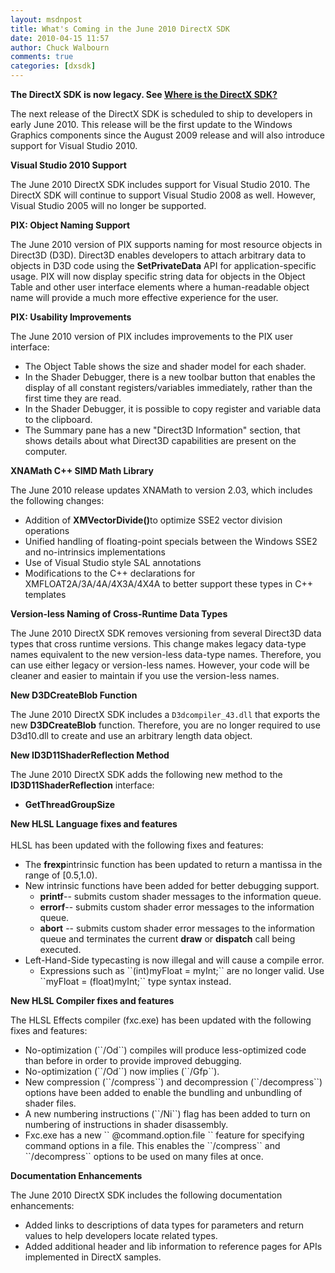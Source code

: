 ```yaml
---
layout: msdnpost
title: What's Coming in the June 2010 DirectX SDK
date: 2010-04-15 11:57
author: Chuck Walbourn
comments: true
categories: [dxsdk]
---
```


<strong>The DirectX SDK is now legacy. See [Where is the DirectX SDK?](https://aka.ms/dxsdk)</strong>

The next release of the DirectX SDK is scheduled to ship to developers in early June 2010. This release will be the first update to the Windows Graphics components since the August 2009 release and will also introduce support for Visual Studio 2010.
<!--more-->

<strong>Visual Studio 2010 Support</strong>

The June 2010 DirectX SDK includes support for Visual Studio 2010. The DirectX SDK will continue to support Visual Studio 2008 as well. However, Visual Studio 2005 will no longer be supported.

<strong>PIX: Object Naming Support</strong>

The June 2010 version of PIX supports naming for most resource objects in Direct3D (D3D). Direct3D enables developers to attach arbitrary data to objects in D3D code using the <strong>SetPrivateData</strong> API for application-specific usage. PIX will now display specific string data for objects in the Object Table and other user interface elements where a human-readable object name will provide a much more effective experience for the user.

<strong>PIX: Usability Improvements</strong>

The June 2010 version of PIX includes improvements to the PIX user interface:

<ul>
<li>The Object Table shows the size and shader model for each shader.</li>
<li>In the Shader Debugger, there is a new toolbar button that enables the display of all constant registers/variables immediately, rather than the first time they are read.</li>
<li>In the Shader Debugger, it is possible to copy register and variable data to the clipboard.</li>
<li>The Summary pane has a new "Direct3D Information" section, that shows details about what Direct3D capabilities are present on the computer.</li>
</ul>

<strong>XNAMath C++ SIMD Math Library</strong>

The June 2010 release updates XNAMath to version 2.03, which includes the following changes:

<ul>
<li>Addition of <strong>XMVectorDivide()</strong>to optimize SSE2 vector division operations</li>
<li>Unified handling of floating-point specials between the Windows SSE2 and no-intrinsics implementations</li>
<li>Use of Visual Studio style SAL annotations</li>
<li>Modifications to the C++ declarations for XMFLOAT2A/3A/4A/4X3A/4X4A to better support these types in C++ templates</li>
</ul>

<strong>Version-less Naming of Cross-Runtime Data Types</strong>

The June 2010 DirectX SDK removes versioning from several Direct3D data types that cross runtime versions. This change makes legacy data-type names equivalent to the new version-less data-type names. Therefore, you can use either legacy or version-less names. However, your code will be cleaner and easier to maintain if you use the version-less names.

<strong>New D3DCreateBlob Function</strong>

The June 2010 DirectX SDK includes a ``D3dcompiler_43.dll`` that exports the new <strong>D3DCreateBlob</strong> function. Therefore, you are no longer required to use D3d10.dll to create and use an arbitrary length data object.

<strong>New ID3D11ShaderReflection Method</strong>

The June 2010 DirectX SDK adds the following new method to the <strong>ID3D11ShaderReflection</strong> interface:

<ul>
<li><strong>GetThreadGroupSize</strong></li>
</ul>

<strong>New HLSL Language fixes and features</strong><br /><br />HLSL has been updated with the following fixes and features:

<ul>
<li>The <strong>frexp</strong>intrinsic function has been updated to return a mantissa in the range of [0.5,1.0).</li>
<li>New intrinsic functions have been added for better debugging support.
<ul>
<li><strong>printf</strong>-- submits custom shader messages to the information queue.</li>
<li><strong>errorf</strong>-- submits custom shader error messages to the information queue.</li>
<li><strong>abort</strong> -- submits custom shader error messages to the information queue and terminates the current <strong>draw</strong> or <strong>dispatch</strong> call being executed.</li>
</ul>
</li>
<li>Left-Hand-Side typecasting is now illegal and will cause a compile error.
<ul>
<li>Expressions such as ``(int)myFloat = myInt;`` are no longer valid. Use ``myFloat = (float)myInt;`` type syntax instead.</li>
</ul>
</li>
</ul>

<strong>New HLSL Compiler fixes and features</strong>

The HLSL Effects compiler (fxc.exe) has been updated with the following fixes and features:

<ul>
<li>No-optimization (``/Od``) compiles will produce less-optimized code than before in order to provide improved debugging.</li>
<li>No-optimization (``/Od``) now implies (``/Gfp``).</li>
<li>New compression (``/compress``) and decompression (``/decompress``) options have been added to enable the bundling and unbundling of shader files.</li>
<li>A new numbering instructions (``/Ni``) flag has been added to turn on numbering of instructions in shader disassembly.</li>
<li>Fxc.exe has a new `` @command.option.file `` feature for specifying command options in a file. This enables the ``/compress`` and ``/decompress`` options to be used on many files at once.</li>
</ul>

<strong>Documentation Enhancements</strong>

The June 2010 DirectX SDK includes the following documentation enhancements:

<ul>
<li>Added links to descriptions of data types for parameters and return values to help developers locate related types.</li>
<li>Added additional header and lib information to reference pages for APIs implemented in DirectX samples.</li>
</ul>
